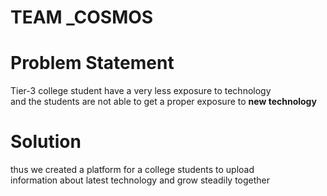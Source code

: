 # TEAM _COSMOS

# Problem Statement

Tier-3 college student have a very less exposure to technology <br> and the students are not able to get a proper exposure to <b> new technology </b> 

# Solution
thus we created a platform for a college students to upload <br>
information about latest technology and grow steadily together

